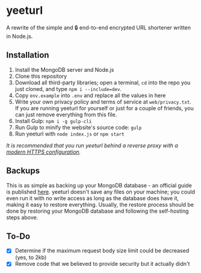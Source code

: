 # yeeturl
A rewrite of the simple and 🔒 end-to-end encrypted URL shortener written in Node.js.

## Installation
1. Install the MongoDB server and Node.js
2. Clone this repository
3. Download all third-party libraries; open a terminal, `cd` into the repo you just cloned, and type `npm i --include=dev`.
4. Copy `env.example` into `.env` and replace all the values in here
5. Write your own privacy policy and terms of service at `web/privacy.txt`. If you are running yeeturl for yourself or just for a couple of friends, you can just remove everything from this file.
6. Install Gulp: `npm i -g gulp-cli`
7. Run Gulp to minify the website's source code: `gulp`
8. Run yeeturl with `node index.js` or `npm start`

*It is recommended that you run yeeturl behind a reverse proxy with a [modern HTTPS configuration](https://ssl-config.mozilla.org/).*

## Backups
This is as simple as backing up your MongoDB database - an official guide is published [here](https://docs.mongodb.com/manual/core/backups/).
yeeturl doesn't save any files on your machine; you could even run it with no write access as long as the database does have it, making it easy to restore everything.
Usually, the restore process should be done by restoring your MongoDB database and following the self-hosting steps above.

## To-Do

- [x] Determine if the maximum request body size limit could be decreased (yes, to 2kb)
- [x] Remove code that we believed to provide security but it actually didn't
